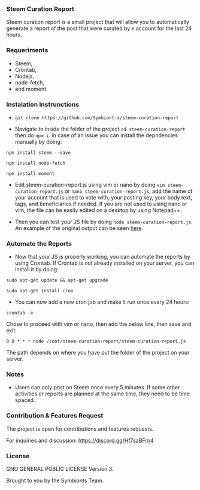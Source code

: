 ### Steem Curation Report

Steem curation report is a small project that will allow you to automatically generate a report of the post that were curated by _x_ account for the last 24 hours.

### Requeriments

* Steem,
* Crontab,
* Nodejs,
* node-fetch,
* and moment.

### Instalation Instrunctions

* ```git clone https://github.com/Symbiont-s/steem-curation-report```

* Navigate to inside the folder of the project ```cd steem-curation-report``` then do ```npm i```. in case of an issue you can install the depndencies manually by doing:

```npm install steem --save```

```npm install node-fetch```

```npm install moment```

* Edit steem-curation-report.js using vim or nano by doing ```vim steem-curation-report.js``` or ```nano steem-curation-report.js```, add the name of your account that is used to vote with, your posting key, your body text, tags, and beneficiaries if needed. If you are not used to using nano or vim, the file can be easily edited on a desktop by using  Notepad++.

* Then you can test your JS file by doing ```node steem-curation-report.js```. An example of the original output can be seen [here](https://steemit.com/ecs/@ecosynthesizer/ecs-curation-report-8-7-2021-id-7158).

### Automate the Reports

* Now that your JS is properly working, you can automate the reports by using Crontab. If Crontab is not already installed on your server, you can install it by doing:

```
sudo apt-get update && apt-get upgrade
```

```
sudo apt-get install cron
```

* You can now add a new cron job and make it run once every 24 hours:

```
crontab -e
```

Chose to proceed with vim or nano, then add the below line, then save and exit.

```
0 0 * * * node /root/steem-curation-report/steem-curation-report.js
```

The path depends on where you have put the folder of the project on your server.

### Notes

* Users can only post on Steem once every 5 minutes. If some other activities or reports are planned at the same time, they need to be time spaced.

### Contribution & Features Request

The project is open for contributions and features requests.

For inquiries and discussion: https://discord.gg/Hf7saBFrn4

### License

GNU GENERAL PUBLIC LICENSE Version 3.

Brought to you by the Symbionts Team.
